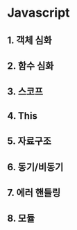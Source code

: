# Javascript

## 1. 객체 심화

## 2. 함수 심화

## 3. 스코프

## 4. This

## 5. 자료구조

## 6. 동기/비동기

## 7. 에러 핸들링

## 8. 모듈
